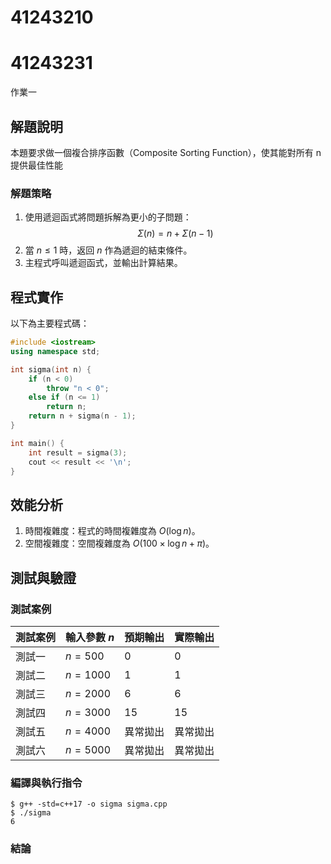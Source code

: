 # 41243210
# 41243231

作業一

## 解題說明

本題要求做一個複合排序函數（Composite Sorting Function），使其能對所有 n 提供最佳性能

### 解題策略

1. 使用遞迴函式將問題拆解為更小的子問題：
   $$\Sigma(n) = n + \Sigma(n-1)$$
2. 當 $n \leq 1$ 時，返回 $n$ 作為遞迴的結束條件。  
3. 主程式呼叫遞迴函式，並輸出計算結果。

## 程式實作

以下為主要程式碼：

```cpp
#include <iostream>
using namespace std;

int sigma(int n) {
    if (n < 0)
        throw "n < 0";
    else if (n <= 1)
        return n;
    return n + sigma(n - 1);
}

int main() {
    int result = sigma(3);
    cout << result << '\n';
}
```

## 效能分析

1. 時間複雜度：程式的時間複雜度為 $O(\log n)$。
2. 空間複雜度：空間複雜度為 $O(100\times \log n + \pi)$。

## 測試與驗證

### 測試案例

| 測試案例 | 輸入參數 $n$ | 預期輸出 | 實際輸出 |
|----------|--------------|----------|----------|
| 測試一   | $n = 500$      | 0        | 0        |
| 測試二   | $n = 1000$      | 1        | 1        |
| 測試三   | $n = 2000$      | 6        | 6        |
| 測試四   | $n = 3000$      | 15       | 15       |
| 測試五   | $n = 4000$     | 異常拋出 | 異常拋出 |
| 測試六   | $n = 5000$     | 異常拋出 | 異常拋出 |


### 編譯與執行指令

```shell
$ g++ -std=c++17 -o sigma sigma.cpp
$ ./sigma
6
```

### 結論




